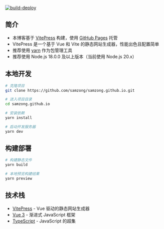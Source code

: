 [![build-deploy](https://github.com/SAMZONG/samzong.me/actions/workflows/deploy.yaml/badge.svg)](https://github.com/SAMZONG/samzong.me/actions/workflows/deploy.yaml)

## 简介

- 本博客基于 [VitePress](https://vitepress.dev/) 构建，使用 [GitHub Pages](https://pages.github.com/) 托管
- VitePress 是一个基于 Vue 和 Vite 的静态网站生成器，性能出色且配置简单
- 推荐使用 [yarn](https://yarnpkg.com/) 作为包管理工具
- 推荐使用 Node.js 18.0.0 及以上版本（当前使用 Node.js 20.x）

## 本地开发

```bash
# 克隆项目
git clone https://github.com/samzong/samzong.github.io.git

# 进入项目目录
cd samzong.github.io

# 安装依赖
yarn install

# 启动开发服务器
yarn dev
```

## 构建部署

```bash
# 构建静态文件
yarn build

# 本地预览构建结果
yarn preview
```

## 技术栈

- [VitePress](https://vitepress.dev/) - Vue 驱动的静态网站生成器
- [Vue 3](https://vuejs.org/) - 渐进式 JavaScript 框架
- [TypeScript](https://www.typescriptlang.org/) - JavaScript 的超集
